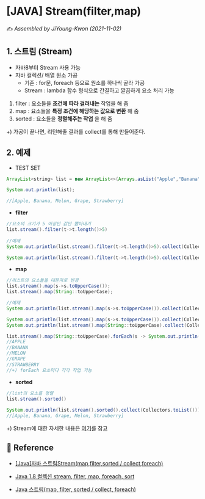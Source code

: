 # [JAVA] Stream(filter,map)

✍️ *Assembled by JiYoung-Kwon (2021-11-02)*

## 1. 스트림 (Stream)

* 자바8부터 Stream 사용 가능
* 자바 컬렉션/ 배열 원소 가공
  * 기존 : for문, foreach 등으로 원소를 하나씩 골라 가공
  * Stream : lambda 함수 형식으로 간결하고 깔끔하게 요소 처리 가능

1. filter : 요소들을 **조건에 따라 걸러내는** 작업을 해 줌
2. map : 요소들을 **특정 조건에 해당하는 값으로 변환** 해 줌
3. sorted : 요소들을 **정렬해주는 작업** 을 해 줌

+) 가공이 끝나면, 리턴해줄 결과를 collect를 통해 만들어준다.



## 2. 예제

* TEST SET

```java
ArrayList<string> list = new ArrayList<>(Arrays.asList("Apple","Banana","Melon","Grape","Strawberry"));

System.out.println(list);

//[Apple, Banana, Melon, Grape, Strawberry]
```

* **filter**

```java
//요소의 크기가 5 이상인 값만 뽑아내기
list.stream().filter(t->t.length()>5)
 
//예제
System.out.println(list.stream().filter(t->t.length()>5).collect(Collectors.joining(" "))); //Banana Strawberry

System.out.println(list.stream().filter(t->t.length()>5).collect(Collectors.toList())); //[Banana, Strawberry]
```

* **map**

```java
//리스트의 요소들을 대문자로 변경
list.stream().map(s->s.toUpperCase());
list.stream().map(String::toUpperCase);

//예제
System.out.println(list.stream().map(s->s.toUpperCase()).collect(Collectors.joining(" "))); //APPLE BANANA MELON GRAPE STRAWBERRY

System.out.println(list.stream().map(s->s.toUpperCase()).collect(Collectors.toList())); //[APPLE, BANANA, MELON, GRAPE, STRAWBERRY]
System.out.println(list.stream().map(String::toUpperCase).collect(Collectors.toList())); //[APPLE, BANANA, MELON, GRAPE, STRAWBERRY]

list.stream().map(String::toUpperCase).forEach(s -> System.out.println(s));
//APPLE
//BANANA
//MELON
//GRAPE
//STRAWBERRY
//+) forEach 요소마다 각각 작업 가능
```

* **sorted**

```java
//list의 요소를 정렬
list.stream().sorted()
    
System.out.println(list.stream().sorted().collect(Collectors.toList()));
//[Apple, Banana, Grape, Melon, Strawberry]

```

+) Stream에 대한 자세한 내용은 [여기](https://futurecreator.github.io/2018/08/26/java-8-streams-advanced/)를 참고



## 📃 Reference

* [[Java]자바 스트림Stream(map,filter,sorted / collect,foreach)](https://dpdpwl.tistory.com/81)

* [Java 1.8 컬렉션 stream, filter, map, foreach, sort](https://lts0606.tistory.com/157)

* [Java 스트림(map, filter, sorted / collect, foreach)](https://velog.io/@coffiter/Java-%EC%8A%A4%ED%8A%B8%EB%A6%BCmap-filter-sorted-collect-foreach)
